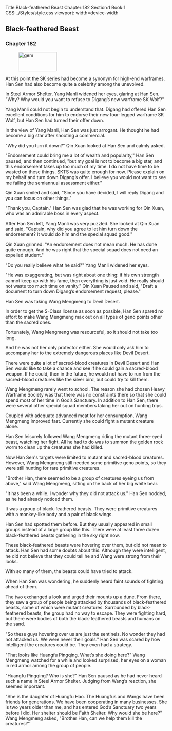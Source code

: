 Title:Black-feathered Beast 
Chapter:182 
Section:1 
Book:1 
CSS:../Styles/style.css 
viewport: width=device-width
  
## Black-feathered Beast
### Chapter 182
  
<figure>
	<img src="../Images/gem.gif" alt="gem" id="gem" width="120" height="60" />
</figure>
  

  
At this point the SK series had become a synonym for high-end warframes. Han Sen had also become quite a celebrity among the unevolved.

In Steel Armor Shelter, Yang Manli widened her eyes, glaring at Han Sen. "Why? Why would you want to refuse to Digang’s new warframe SK Wolf?"

Yang Manli could not begin to understand that. Digang had offered Han Sen excellent conditions for him to endorse their new four-legged warframe SK Wolf, but Han Sen had turned their offer down.

In the view of Yang Manli, Han Sen was just arrogant. He thought he had become a big star after shooting a commercial.

"Why did you turn it down?" Qin Xuan looked at Han Sen and calmly asked.

"Endorsement could bring me a lot of wealth and popularity," Han Sen paused, and then continued, "but my goal is not to become a big star, and this endorsement takes up too much of my time. I do not have time to be wasted on these things. SKTS was quite enough for now. Please explain on my behalf and turn down Digang’s offer. I believe you would not want to see me failing the semiannual assessment either."

Qin Xuan smiled and said, "Since you have decided, I will reply Digang and you can focus on other things."

"Thank you, Captain." Han Sen was glad that he was working for Qin Xuan, who was an admirable boss in every aspect.

After Han Sen left, Yang Manli was very puzzled. She looked at Qin Xuan and said, "Captain, why did you agree to let him turn down the endorsement? It would do him and the special squad good."

Qin Xuan grinned. "An endorsement does not mean much. He has done quite enough. And he was right that the special squad does not need an expelled student."

"Do you really believe what he said?" Yang Manli widened her eyes.

"He was exaggerating, but was right about one thing: if his own strength cannot keep up with his fame, then everything is just void. He really should not waste too much time on vanity." Qin Xuan Paused and said, "Draft a document to turn down Digang’s endorsement request, please."

Han Sen was taking Wang Mengmeng to Devil Desert.

In order to get the S-Class license as soon as possible, Han Sen spared no effort to make Wang Mengmeng max out on all types of geno points other than the sacred ones.

Fortunately, Wang Mengmeng was resourceful, so it should not take too long.

And he was not her only protector either. She would only ask him to accompany her to the extremely dangerous places like Devil Desert.

There were quite a lot of sacred-blood creatures in Devil Desert and Han Sen would like to take a chance and see if he could gain a sacred-blood weapon. If he could, then in the future, he would not have to run from the sacred-blood creatures like the silver bird, but could try to kill them.

Wang Mengmeng rarely went to school. The reason she had chosen Heavy Warframe Society was that there was no constraints there so that she could spend most of her time in God’s Sanctuary. In addition to Han Sen, there were several other special squad members taking her out on hunting trips.

Coupled with adequate advanced meat for her consumption, Wang Mengmeng improved fast. Currently she could fight a mutant creature alone.

Han Sen leisurely followed Wang Mengmeng riding the mutant three-eyed beast, watching her fight. All he had to do was to summon the golden rock worm to clean up the creatures she had killed.

Now Han Sen's targets were limited to mutant and sacred-blood creatures. However, Wang Mengmeng still needed some primitive geno points, so they were still hunting for rare primitive creatures.

"Brother Han, there seemed to be a group of creatures eyeing us from above," said Wang Mengmeng, sitting on the back of her big white bear.

"It has been a while. I wonder why they did not attack us." Han Sen nodded, as he had already noticed them.

It was a group of black-feathered beasts. They were primitive creatures with a monkey-like body and a pair of black wings.

Han Sen had spotted them before. But they usually appeared in small groups instead of a large group like this. There were at least three dozen black-feathered beasts gathering in the sky right now.

These black-feathered beasts were hovering over them, but did not mean to attack. Han Sen had some doubts about this. Although they were intelligent, he did not believe that they could tell he and Wang were strong from their looks.

With so many of them, the beasts could have tried to attack.

When Han Sen was wondering, he suddenly heard faint sounds of fighting ahead of them.

The two exchanged a look and urged their mounts up a dune. From there, they saw a group of people being attacked by thousands of black-feathered beasts, some of which were mutant creatures. Surrounded by black-feathered beasts, the group had no way to escape. They were fighting hard, but there were bodies of both the black-feathered beasts and humans on the sand.

"So these guys hovering over us are just the sentinels. No wonder they had not attacked us. We were never their goals." Han Sen was scared by how intelligent the creatures could be. They even had a strategy.

"That looks like Huangfu Pingqing. What’s she doing here?" Wang Mengmeng watched for a while and looked surprised, her eyes on a woman in red armor among the group of people.

"Huangfu Pingqing? Who is she?" Han Sen paused as he had never heard such a name in Steel Armor Shelter. Judging from Wang’s reaction, she seemed important.

"She is the daughter of Huangfu Hao. The Huangfus and Wangs have been friends for generations. We have been cooperating in many businesses. She is two years older than me, and has entered God’s Sanctuary two years before I did. Her shelter should be Faith Shelter. Why would she be here?" Wang Mengmeng asked, "Brother Han, can we help them kill the creatures?"